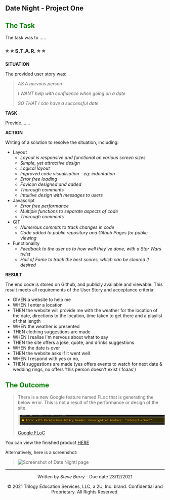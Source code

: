 ## Date Night - Project One

## <span style="color:green"> The Task</span>

The task was to .....

### ⭐ ⭐ S.T.A.R. ⭐ ⭐

**SITUATION**

The provided user story was: 

> <span style="font-style:italic">AS A nervous person</span>
> 
> <span style="font-style:italic">I WANT help with confidence when going on a date</span>
>
> <span style="font-style:italic">SO THAT I can have a successful date</span>

**TASK**

Provide.......

**ACTION**

Writing of a solution to resolve the situation, including:
* Layout
  * *Layout is responsive and functional on various screen sizes*
  * *Simple, yet attractive design*
  * *Logical layout*
  * *Improved code visualisation - eg: indentation*
  * *Error free loading*
  * *Favicon designed and added*
  * *Thorough comments*
  * *Intuitive design with messages to users*
* Javascript
  * *Error free performance*
  * *Multiple functions to separate aspects of code*
  * *Thorough comments*
* GIT
  * *Numerous commits to track changes in code*
  * *Code added to public repository and Github Pages for public viewing*
* Functionality
  * *Feedback to the user as to how well they've done, with a Star Wars twist*
  * *Hall of Fame to track the best scores, which can be cleared if desired*

**RESULT**

The end code is stored on Github, and publicly available and viewable. This result meets all requirements of the User Story and acceptance criteria:

* GIVEN a website to help me
* WHEN I enter a location
* THEN the website will provide me with the weather for the location of the date, directions to the location, time taken to get there and a playlist of that length
* WHEN the weather is presented
* THEN clothing suggestions are made
* WHEN I realise I'm nervous about what to say
* THEN the site offers a joke, quote, and drinks suggestions
* WHEN the date is over
* THEN the website asks if it went well
* WHEN I respond with yes or no,
* THEN suggestions are made (yes offers events to watch for next date & wedding rings, no offers 'this person doesn't exist / foaas')

## <span style="color:green"> The Outcome</span>


> There is a new Google feature named FLoc that is generating the below error. This is not a result of the performance or design of the site.
> 
> ![Screenshot of Google FLoC error](./assets/images/floc.PNG "Screenshot of Google FLoC error")
> 
> [Google FLoC](https://techcrunch.com/2021/03/30/google-starts-trialling-its-floc-cookie-alternative-in-chrome/)

You can view the finished product [HERE](https://nbs5000.github.io/dateNight/)

Alternatively, here is a screenshot:

> ![Screenshot of Date Night! page](./assets/images/screen.png "Screenshot of Date Night!")

---
<p style="text-align:center;">Written by <span style="font-style:italic">Steve Barry</span> - Due date 23/12/2021</p>

<p style="text-align:center;">© 2021 Trilogy Education Services, LLC, a 2U, Inc. brand. Confidential and Proprietary. All Rights Reserved.</p>
